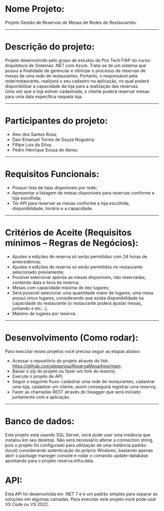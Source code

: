 # Nome Projeto:

Projeto Gestão de Reservas de Mesas de Redes de Restaurantes.

-----------------------------------------------------------------------------------------------------------------------------------------------------------------------------------------------------------------------------------------------------------------------------------------------------------------------------------------------------------------------------

# Descrição do projeto:
  
Projeto desenvolvido pelo grupo de estudos da Pós Tech FIAP do curso: Arquitetura de Sistemas .NET com Azure. Trata-se de um sistema que possui a finalidade de gerenciar e otimizar o processo de reservas de mesas de uma rede de restaurantes. Portanto, o responsável pela rede/restaurante, realizará o seu cadastro na aplicação, no qual poderá disponibilizar a capacidade da loja para a realização das reservas.<br>
Uma vez que a loja estiver cadastrada, o cliente poderá reservar mesas para uma data específica naquela loja.

-----------------------------------------------------------------------------------------------------------------------------------------------------------------------------------------------------------------------------------------------------------------------------------------------------------------------------------------------------------------------------

# Participantes do projeto:
  
- Alex dos Santos Rosa; 
-	Davi Emanuel Torres de Souza Nogueira;
-	Fillipe Luis da Silva;
-	Pedro Henrique Sousa de Abreu.

-----------------------------------------------------------------------------------------------------------------------------------------------------------------------------------------------------------------------------------------------------------------------------------------------------------------------------------------------------------------------------

# Requisitos Funcionais:
  
-	Possuir lista de lojas disponíveis por rede;
-	Apresentar a listagem de mesas disponíveis para reservas conforme a loja escolhida;
-	Ter API para reservar as mesas conforme a loja escolhida, disponibilidade, horário e a capacidade.

-----------------------------------------------------------------------------------------------------------------------------------------------------------------------------------------------------------------------------------------------------------------------------------------------------------------------------------------------------------------------------

# Critérios de Aceite (Requisitos mínimos – Regras de Negócios):

-	Ajustes e edições de reserva só serão permitidos com 24 horas de antecedência;
-	Ajustes e edições de reserva só serão permitidos no restaurante selecionado previamente;
-	Possível selecionar apenas as mesas disponíveis, não reservadas, contendo data e hora da reserva;
-	Mesas com capacidade máxima de dez lugares;
-	Será possível selecionar uma quantidade maior de lugares, uma mesa possui cinco lugares, considerando que exista disponibilidade na capacidade do restaurante (o restaurante poderá ajustar mesas, juntando e etc...);
-	Máximo de lugares por reserva.

-----------------------------------------------------------------------------------------------------------------------------------------------------------------------------------------------------------------------------------------------------------------------------------------------------------------------------------------------------------------------------

# Desenvolvimento (Como rodar):
  
Para executar esses projetos você precisa seguir as etapas abaixo:
-	Acessar o repositório do projeto através do link: https://github.com/aleqsrosa/ReservaMesa/tree/main;
-	Baixar o zip do projeto ou fazer um fork do mesmo;
-	Execute o projeto de API;
-	Seguir o seguinte fluxo: cadastrar uma rede de restaurantes, cadastrar uma loja, cadastrar um cliente, assim conseguirá registrar uma reserva;
-	Fazer as chamadas REST através do Swagger que será iniciado juntamente com a aplicação.

-----------------------------------------------------------------------------------------------------------------------------------------------------------------------------------------------------------------------------------------------------------------------------------------------------------------------------------------------------------------------------

# Banco de dados:
  
Este projeto está usando SQL Server, você pode usar uma instância que instalou em seu desktop. 
Não será necessário alterar a connection string, pois o projeto foi configurado para utilização de uma instância padrão (local) considerando autenticação do próprio Windows, bastando apenas abrir o package maneger console e rodar o comando update-database apontando para o projeto reserva.infra.data.

# API:
Esta API foi desenvolvida em .NET 7 e é um padrão simples para separar as soluções em algumas camadas. 
Para executar este projeto você pode usar VS Code ou VS 2022.

